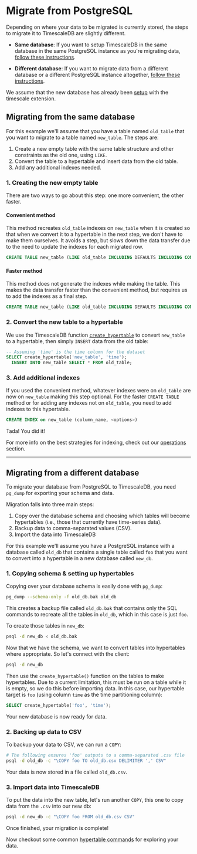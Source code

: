 # Migrate from PostgreSQL

Depending on where your data to be migrated is currently stored,
the steps to migrate it to TimescaleDB are slightly different.

- **Same database**:  If you want to setup TimescaleDB in the
same database in the same PostgreSQL instance as you're migrating
data, [follow these instructions](#same-db).

- **Different database**: If you want to migrate data from
a different database or a different PostgreSQL instance
altogether, [follow these instructions](#different-db).

We assume that the new database has already been [setup][] with the timescale extension.

## Migrating from the same database <a id="same-db"></a>

For this example we'll assume that you have a table named `old_table` that you
want to migrate to a table named `new_table`.  The steps are:

1. Create a new empty table with the same table structure and other constraints
as the old one, using `LIKE`.
1. Convert the table to a hypertable and insert data from the old table.
1. Add any additional indexes needed.

### 1. Creating the new empty table

There are two ways to go about this step: one more convenient, the other faster.

#### Convenient method

This method recreates `old_table` indexes on `new_table` when it is created so that
when we convert it to a hypertable in the next step, we don't have to make them
ourselves.  It avoids a step, but slows down the data transfer due to the need to
update the indexes for each migrated row.

```sql
CREATE TABLE new_table (LIKE old_table INCLUDING DEFAULTS INCLUDING CONSTRAINTS INCLUDING INDEXES);
```

#### Faster method

This method does not generate the indexes while making the table.  This makes the data
transfer faster than the convenient method, but requires us to add the indexes as a
final step.

```sql
CREATE TABLE new_table (LIKE old_table INCLUDING DEFAULTS INCLUDING CONSTRAINTS EXCLUDING INDEXES);
```

### 2. Convert the new table to a hypertable

We use the TimescaleDB function [`create_hypertable`][create_hypertable] to
convert `new_table` to a hypertable, then simply `INSERT` data from the old table:

```sql
-- Assuming 'time' is the time column for the dataset
SELECT create_hypertable('new_table', 'time');
  INSERT INTO new_table SELECT * FROM old_table;
```

### 3. Add additional indexes

If you used the convenient method, whatever indexes were on `old_table` are now
on `new_table` making this step optional. For the faster `CREATE TABLE` method
or for adding any indexes not on `old_table`, you need to add indexes to
this hypertable.  

```sql
CREATE INDEX on new_table (column_name, <options>)
```

Tada!  You did it!

For more info on the best strategies for indexing, check out 
our [operations][indexing] section.

---

## Migrating from a different database <a id="different-db"></a>

To migrate your database from PostgreSQL to TimescaleDB, you need
`pg_dump` for exporting your schema and data.

Migration falls into three main steps:

1. Copy over the database schema and choosing which tables will become
hypertables (i.e., those that currently have time-series data).
1. Backup data to comma-separated values (CSV).
1. Import the data into TimescaleDB

For this example we'll assume you have a PostgreSQL instance with a database
called `old_db` that contains a single table called `foo` that you want to
convert into a hypertable in a new database called `new_db`.  

### 1. Copying schema & setting up hypertables

Copying over your database schema is easily done with `pg_dump`:
```bash
pg_dump --schema-only -f old_db.bak old_db
```

This creates a backup file called `old_db.bak` that contains only the
SQL commands to recreate all the tables in `old_db`, which in this case 
is just `foo`.

To create those tables in `new_db`:
```bash
psql -d new_db < old_db.bak
```

Now that we have the schema, we want to convert tables into hypertables
where appropriate. So let's connect with the client:
```bash
psql -d new_db
```
Then use the `create_hypertable()` function on the tables to make hypertables.
Due to a current limitation, this must be run on a table while it is empty, so
we do this before importing data. In this case, our hypertable target is `foo` (using
column `time` as the time partitioning column):
```sql
SELECT create_hypertable('foo', 'time');
```

Your new database is now ready for data.

### 2. Backing up data to CSV

To backup your data to CSV, we can run a `COPY`:

```bash
# The following ensures 'foo' outputs to a comma-separated .csv file
psql -d old_db -c "\COPY foo TO old_db.csv DELIMITER ',' CSV"
```

Your data is now stored in a file called `old_db.csv`.

### 3. Import data into TimescaleDB

To put the data into the new table, let's run another `COPY`, this one to copy
data from the `.csv` into our new db:

```bash
psql -d new_db -c "\COPY foo FROM old_db.csv CSV"
```

Once finished, your migration is complete!

Now checkout some common [hypertable commands][] for exploring your data.

[setup]: /getting-started/setup
[hypertable commands]: /getting-started/basic-operations
[indexing]: /getting-started/basic-operations#indexing
[create_hypertable]: /api/api-timescaledb#create_hypertable
